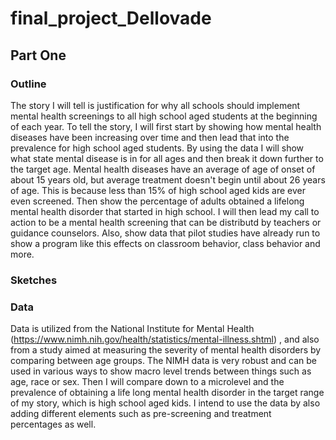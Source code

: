 # final_project_Dellovade
## Part One
### Outline
The story I will tell is justification for why all schools should implement mental health screenings to all high school aged students at the beginning of each year.
To tell the story, I will first start by showing how mental health diseases have been increasing over time and then lead that into the prevalence for high school aged students. By using the data I will show what state mental disease is in for all ages and then break it down further to the target age. Mental health diseases have an average of age of onset of about 15 years old, but average treatment doesn't begin until about 26 years of age. This is because less than 15% of high school aged kids are ever even screened. Then show the percentage of adults obtained a lifelong mental health disorder that started in high school. I will then lead my call to action to be a mental health screening that can be distributd by teachers or guidance counselors. Also, show data that pilot studies have already run to show a program like this effects on classroom behavior, class behavior and more. 
### Sketches




### Data
Data is utilized from the National Institute for Mental Health (https://www.nimh.nih.gov/health/statistics/mental-illness.shtml) , and also from a study aimed at measuring the severity of mental health disorders by comparing between age groups. The NIMH data is very robust and can be used in various ways to show macro level trends between things such as age, race or sex. Then I will compare down to a microlevel and the prevalence of obtaining a life long mental health disorder in the target range of my story, which is high school aged kids. I intend to use the data by also adding different elements such as pre-screening and treatment percentages as well.  
